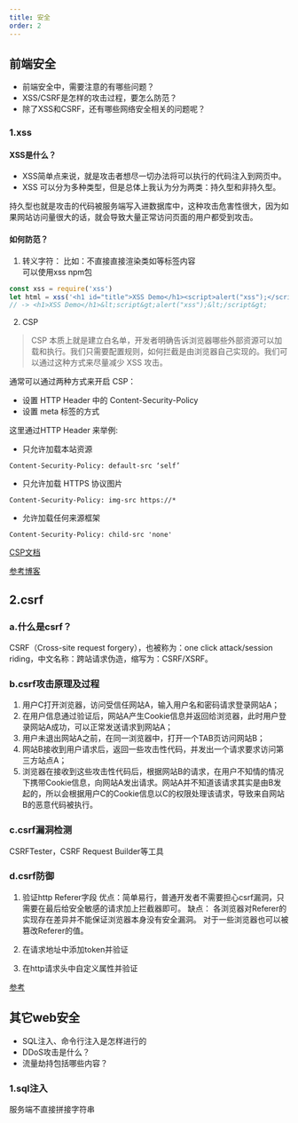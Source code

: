 ```yaml
---
title: 安全
order: 2
---
```


## 前端安全
+ 前端安全中，需要注意的有哪些问题？
+ XSS/CSRF是怎样的攻击过程，要怎么防范？
+ 除了XSS和CSRF，还有哪些网络安全相关的问题呢？

### 1.xss
#### XSS是什么？
+ XSS简单点来说，就是攻击者想尽一切办法将可以执行的代码注入到网页中。
+ XSS 可以分为多种类型，但是总体上我认为分为两类：持久型和非持久型。

持久型也就是攻击的代码被服务端写入进数据库中，这种攻击危害性很大，因为如果网站访问量很大的话，就会导致大量正常访问页面的用户都受到攻击。

#### 如何防范？
1. 转义字符：
比如：不直接直接渲染类如<script></script>等标签内容  
可以使用xss npm包
```javascript
const xss = require('xss')
let html = xss('<h1 id="title">XSS Demo</h1><script>alert("xss");</script>')
// -> <h1>XSS Demo</h1>&lt;script&gt;alert("xss");&lt;/script&gt;
```

2. CSP
> CSP 本质上就是建立白名单，开发者明确告诉浏览器哪些外部资源可以加载和执行。我们只需要配置规则，如何拦截是由浏览器自己实现的。我们可以通过这种方式来尽量减少 XSS 攻击。

通常可以通过两种方式来开启 CSP：

+ 设置 HTTP Header 中的 Content-Security-Policy
+ 设置 meta 标签的方式 <meta http-equiv="Content-Security-Policy">

这里通过HTTP Header 来举例:  
+ 只允许加载本站资源
```
Content-Security-Policy: default-src ‘self’
```
+ 只允许加载 HTTPS 协议图片
```
Content-Security-Policy: img-src https://*
```
+ 允许加载任何来源框架
```
Content-Security-Policy: child-src 'none'
```
[CSP文档](https://developer.mozilla.org/en-US/docs/Web/HTTP/Headers/Content-Security-Policy)


[参考博客](https://www.jianshu.com/p/4fcb4b411a66)

## 2.csrf
### a.什么是csrf？  
CSRF（Cross-site request forgery），也被称为：one click attack/session riding，中文名称：跨站请求伪造，缩写为：CSRF/XSRF。

### b.csrf攻击原理及过程
1. 用户C打开浏览器，访问受信任网站A，输入用户名和密码请求登录网站A；
2. 在用户信息通过验证后，网站A产生Cookie信息并返回给浏览器，此时用户登录网站A成功，可以正常发送请求到网站A；
3. 用户未退出网站A之前，在同一浏览器中，打开一个TAB页访问网站B；
4. 网站B接收到用户请求后，返回一些攻击性代码，并发出一个请求要求访问第三方站点A；
5. 浏览器在接收到这些攻击性代码后，根据网站B的请求，在用户不知情的情况下携带Cookie信息，向网站A发出请求。网站A并不知道该请求其实是由B发起的，所以会根据用户C的Cookie信息以C的权限处理该请求，导致来自网站B的恶意代码被执行。

### c.csrf漏洞检测
CSRFTester，CSRF Request Builder等工具

### d.csrf防御
1. 验证http Referer字段
优点：简单易行，普通开发者不需要担心csrf漏洞，只需要在最后给安全敏感的请求加上拦截器即可。
缺点：
  各浏览器对Referer的实现存在差异并不能保证浏览器本身没有安全漏洞。
  对于一些浏览器也可以被篡改Referer的值。

2. 在请求地址中添加token并验证
3. 在http请求头中自定义属性并验证

[参考](https://blog.csdn.net/weixin_40482816/article/details/114301717)


## 其它web安全
+ SQL注入、命令行注入是怎样进行的
+ DDoS攻击是什么？
+ 流量劫持包括哪些内容？

### 1.sql注入
服务端不直接拼接字符串
